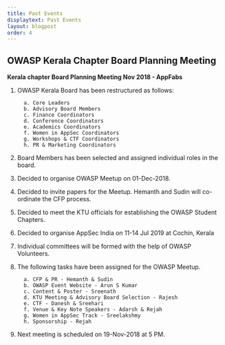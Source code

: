 ```yaml
---
title: Past Events
displaytext: Past Events
layout: blogpost
order: 4
---
```

## OWASP Kerala Chapter Board Planning Meeting

**Kerala chapter Board Planning Meeting Nov 2018 - AppFabs**

1. OWASP Kerala Board has been restructured as follows:

	     a. Core Leaders
	     b. Advisory Board Members
	     c. Finance Coordinators
	     d. Conference Coordinators
	     e. Academics Coordinators
	     f. Women in AppSec Coordinators
	     g. Workshops & CTF Coordinators
	     h. PR & Marketing Coordinators

2. Board Members has been selected and assigned individual roles in the board.

3. Decided to organise OWASP Meetup on 01-Dec-2018.

4. Decided to invite papers for the Meetup. Hemanth and Sudin will co-ordinate the CFP process.

5. Decided to meet the KTU officials for establishing the OWASP Student Chapters.

6. Decided to organise AppSec India on 11-14 Jul 2019 at Cochin, Kerala

7. Individual committees will be formed with the help of OWASP Volunteers.

8. The following tasks have been assigned for the OWASP Meetup.

         a. CFP & PR - Hemanth & Sudin
         b. OWASP Event Website - Arun S Kumar
         c. Content & Poster - Sreenath
         d. KTU Meeting & Advisory Board Selection - Rajesh
         e. CTF - Danesh & Sreehari
         f. Venue & Key Note Speakers - Adarsh & Rejah
         g. Women in AppSec Track - Sreelakshmy
         h. Sponsorship - Rejah

9. Next meeting is scheduled on 19-Nov-2018 at 5 PM. 